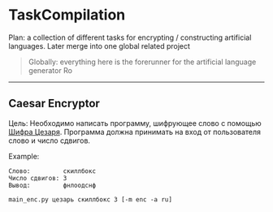 # TaskCompilation
Plan: a collection of different tasks for encrypting / constructing artificial languages. Later merge into one global related project
> Globally: everything here is the forerunner for the artificial language generator Ro

---
## Caesar Encryptor
Цель: Необходимо написать программу, шифрующее слово с помощью [Шифра Цезаря](https://is.gd/rcGAsp).
Программа должна принимать на вход от пользователя слово и число сдвигов. 

Example:
~~~
Слово:         скиллбокс  
Число сдвигов: 3  
Вывод:         фнлоодснф
~~~
~~~
main_enc.py цезарь скиллбокс 3 [-m enc -a ru]
~~~